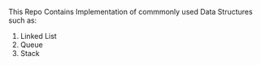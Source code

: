 This Repo Contains Implementation of commmonly used Data Structures such as:
1. Linked List
2. Queue
3. Stack
